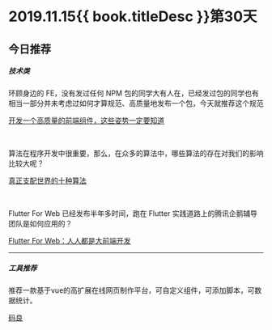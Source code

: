 # 2019.11.15{{ book.titleDesc }}第30天


## 今日推荐

##### 技术类

环顾身边的 FE，没有发过任何 NPM 包的同学大有人在，已经发过包的同学也有相当一部分并未考虑过如何才算规范、高质量地发布一个包，今天就推荐这个规范

[开发一个高质量的前端组件，这些姿势一定要知道](https://www.infoq.cn/article/mhRO8dUcKipS6AG5A9aY)


<br />

算法在程序开发中很重要，那么，在众多的算法中，哪些算法的存在对我们的影响比较大呢？

[真正支配世界的十种算法](https://www.infoq.cn/article/mBKst3xjImwCqm5YPXOA?utm_source=7d_hot&utm_medium=article)

<br />

Flutter For Web 已经发布半年多时间，跑在 Flutter 实践道路上的腾讯企鹅辅导团队是如何应用的？

[Flutter For Web：人人都是大前端开发](https://www.infoq.cn/article/S99Ivs9vgi1zGKIfQIZN)

---

##### 工具推荐

推荐一款基于vue的高扩展在线网页制作平台，可自定义组件，可添加脚本，可数据统计。

[码良](https://github.com/ymm-tech/gods-pen)




